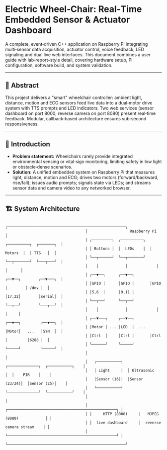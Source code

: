 # Electric Wheel‑Chair: Real‑Time Embedded Sensor & Actuator Dashboard

A complete, event‑driven C++ application on Raspberry Pi integrating multi‑sensor data acquisition, actuator control, voice feedback, LED signaling and dual live web interfaces. This document combines a user guide with lab‑report–style detail, covering hardware setup, Pi configuration, software build, and system validation.

---

## 📄 Abstract

This project delivers a "smart" wheelchair controller: ambient light, distance, motion and ECG sensors feed live data into a dual‑motor drive system with TTS prompts and LED indicators. Two web services (sensor dashboard on port 8000; reverse camera on port 8080) present real‑time feedback. Modular, callback‑based architecture ensures sub‑second responsiveness.

---

## 🔬 Introduction

- **Problem statement:** Wheelchairs rarely provide integrated environmental sensing or vital‑sign monitoring, limiting safety in low light or obstacle‑dense scenarios.
- **Solution:** A unified embedded system on Raspberry Pi that measures light, distance, motion and ECG; drives two motors (forward/backward, rise/fall); issues audio prompts; signals state via LEDs; and streams sensor data and camera video to any networked browser.

---

## 🏗️ System Architecture

```text
                                    ┌─────────────────────────────────────────────────────┐
                                    │                   Raspberry Pi                      │
                                    │ ┌─────────┐  ┌──────────┐  ┌──────────┐  ┌───────┐  │
                                    │ │ Buttons │  │  LEDs    │  │  Motors  │  │ TTS   │  │
                                    │ └──┬──────┘  └──┬───────┘  └──┬───────┘  └───┬───┘  │
                                    │    │            │             │              │      │
                                    │ ┌──▼──┐      ┌──▼──┐       ┌──▼──┐        ┌──▼───┐  │
                                    │ │GPIO │      │GPIO │       │GPIO │        │ /dev │  │
                                    │ │5,6  │      │9,11 │       │17,22│        │serial│  │
                                    │ └──┬──┘      └──┬──┘       └──┬──┘        └───┬──┘  │
                                    │    │            │             │               │     │
                                    │ ┌──▼───┐     ┌──▼──┐       ┌──▼──┐         ┌──▼──┐  │
                                    │ │Motor │ ... │LED  │  ...  │Motor│   ...   │SYN  │  │
                                    │ │Ctrl  │     │Ctrl │       │Ctrl │         │6288 │  │
                                    │ └──────┘     └─────┘       └─────┘         └─────┘  │
                                    │                                                     │
                                    │   ┌───────────┐  ┌──────────────┐  ┌───────────┐    │
                                    │   │ Light     │  │ Ultrasonic   │  │    PIR    │    │
                                    │   │Sensor (16)│  │Sensor (23/24)│  │Sensor (25)│    │
                                    │   └───────────┘  └──────────────┘  └───────────┘    │
                                    │                                                     │
                                    │ ┌─────────────────────────────────────────────────┐ │
                                    │ │     HTTP (8000)     │   MJPEG (8080)            │ │
                                    │ │  live dashboard     │  reverse camera stream    │ │
                                    │ └─────────────────────────────────────────────────┘ │
                                    └─────────────────────────────────────────────────────┘
